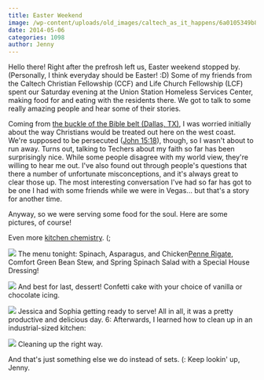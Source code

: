 ```yaml
---
title: Easter Weekend
image: /wp-content/uploads/old_images/caltech_as_it_happens/6a0105349b8251970b01a73dbb4d5e970d.jpg
date: 2014-05-06
categories: 1098
author: Jenny
---
```


Hello there!
Right after the prefrosh left us, Easter weekend stopped by. (Personally, I think everyday should be Easter! :D) Some of my friends from the Caltech Christian Fellowship (CCF) and Life Church Fellowship (LCF) spent our Saturday evening at the Union Station Homeless Services Center, making food for and eating with the residents there. We got to talk to some really amazing people and hear some of their stories.

Coming from [the buckle of the Bible belt (Dallas, TX)](https://en.wikipedia.org/wiki/Bible_Belt), I was worried initially about the way Christians would be treated out here on the west coast. We're supposed to be persecuted ([John 15:18](https://www.biblegateway.com/passage/?search=John%2015:18-25)), though, so I wasn't about to run away. Turns out, talking to Techers about my faith so far has been surprisingly nice. While some people disagree with my world view, they're willing to hear me out. I've also found out through people's questions that there a number of unfortunate misconceptions, and it's always great to clear those up. The most interesting conversation I've had so far has got to be one I had with some friends while we were in Vegas... but that's a story for another time.

Anyway, so we were serving some food for the soul. Here are some pictures, of course!

Even more [kitchen chemistry](https://caltech.typepad.com/caltech_as_it_happens/2014/04/kitchen-chemistry.html). (;


![](/old_images/caltech_as_it_happens/6a0105349b8251970b01a511b01e2f970c.jpg)
The menu tonight: Spinach, Asparagus, and Chicken[Penne Rigate](https://en.wikipedia.org/wiki/List_of_pasta), Comfort Green Bean Stew, and Spring Spinach Salad with a Special House Dressing!


![](/old_images/caltech_as_it_happens/6a0105349b8251970b01a511b02021970c.jpg)
And best for last, dessert! Confetti cake with your choice of vanilla or chocolate icing.


![](/old_images/caltech_as_it_happens/6a0105349b8251970b01a511b029c0970c.jpg)
Jessica and Sophia getting ready to serve!
All in all, it was a pretty productive and delicious day. 6: Afterwards, I learned how to clean up in an industrial-sized kitchen:


![](/old_images/caltech_as_it_happens/6a0105349b8251970b01a3fd007d9f970b.jpg)
Cleaning up the right way.

And that's just something else we do instead of sets. (:
Keep lookin' up,
Jenny.

